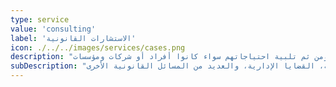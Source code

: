 ```yaml
---
type: service
value: 'consulting'
label: 'الاستشارات القانونية'
icon: ./../../images/services/cases.png
description: "نحن نعمل على تقديم أفضل الاستشارات القانونية من ذوي الخبرة والتخصص، وخاصة فيما يتعلق بالمواقف الملحة التي تتطلب إعطاء الحلول السديدة والموثوقة، حيث تقدم منصتنا مجموعة متميزة من الاستشارات القانونية الالكترونية في العديد من الجوانب الحياتية التي نساعد من خلالها عملائنا من جميع الفئات على تحديد نوع مشكلاتهم وطرح الحلول الملائمة لها بسرعة ودقة، ومن ثم تلبية احتياجاتهم سواء كانوا أفراد أو شركات ومؤسسات."
subDescription: "وتشمل تخصصاتنا كل من: الأحوال الشخصية، الخلافات العمالية، القضاء التجاري، الجرائم المعلوماتية، القضايا العقارية، قسمة التركات، الزكاة والضريبة، القضايا الجنائية، الأخطاء الطبية، القضايا التمويلية، القضايا التأمينية، القضايا الإدارية، والعديد من المسائل القانونية الأخرى"
---
```


